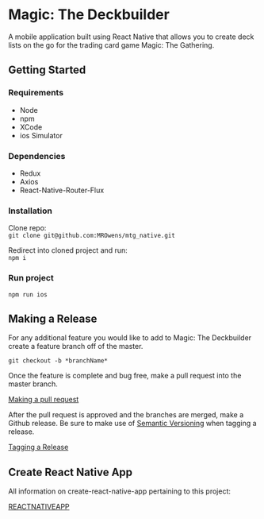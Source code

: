 # Magic: The Deckbuilder
A mobile application built using React Native that allows you to create deck lists on the go for the trading card game Magic: The Gathering.

## Getting Started

### Requirements
* Node
* npm
* XCode
* ios Simulator

### Dependencies
* Redux
* Axios
* React-Native-Router-Flux

### Installation
Clone repo:  
`git clone git@github.com:MROwens/mtg_native.git`

Redirect into cloned project and run:  
`npm i`

### Run project
`npm run ios`

## Making a Release
For any additional feature you would like to add to Magic: The Deckbuilder create a feature branch off of the master.  

`git checkout -b *branchName*`

Once the feature is complete and bug free, make a pull request into the master branch.  

[Making a pull request](https://help.github.com/articles/creating-a-pull-request/)

After the pull request is approved and the branches are merged, make a Github release. Be sure to make use of [Semantic Versioning](http://semver.org/) when tagging a release.

[Tagging a Release](https://help.github.com/articles/creating-releases/)

## Create React Native App
All information on create-react-native-app pertaining to this project:  

[REACTNATIVEAPP](https://github.com/MROwens/mtg_native/blob/dev/REACTNATIVEAPP.md)
